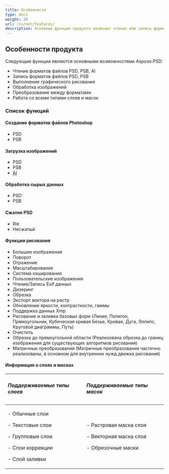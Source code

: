 ```yaml
---
title: Особенности
type: docs
weight: 30
url: /ru/net/features/
description: Основные функции продукта включают чтение или запись форматов файлов PSD, PSB, AI, выполнение графического рисования, обработку изображений и работу с слоями и масками.
---
```


## **Особенности продукта**
Следующие функции являются основными возможностями Aspose.PSD:

- Чтение форматов файлов PSD, PSB, AI
- Запись форматов файлов PSD, PSB
- Выполнение графического рисования
- Обработка изображений
- Преобразование между форматами
- Работа со всеми типами слоев и масок
### **Список функций**
#### **Создание форматов файлов Photoshop**
- PSD
- PSB
#### **Загрузка изображений**
- PSD
- PSB
- [AI](/ru/psd/net/ai-adobe-illustrator-format/)
#### **Обработка сырых данных**
- PSD
- PSB
#### **Сжатие PSD**
- Rle
- Несжатый
#### **Функции рисования**
- Большие изображения
- Поворот
- Отражение
- Масштабирование
- Система кэширования
- Пользовательские изображения
- Чтение/Запись Exif данных
- Дизеринг
- Обрезка
- Экспорт вектора на растр 
- Обновление яркости, контрастности, гаммы
- Поддержка данных Xmp
- Рисование и заливка базовых форм (Линия, Полигон, Прямоугольник, Кубическая кривая Безье, Кривая, Дуга, Эллипс, Круговой диаграммы, Путь)
- Очистить
- Обрезка до прямоугольной области (Реализована обрезка до границ изображения для существующих алгоритмов рисования)
- Матричные преобразования (Матричные преобразования частично реализованы, в основном для внутренних нужд движка рисования)
#### **Информация о слоях и масках**
  
|<h5>**Поддерживаемые типы слоев**</h5>|<h5>**Поддерживаемые типы масок**</h5>|
| :- | :- |
|<p>- Обычные слои</p><p>- Текстовые слои</p><p>- Групповые слои</p><p>- Слои коррекции</p><p>- Слой заливки</p>|<p>- Растровая маска слоя</p><p>- Векторная маска слоя</p><p>- Обрезочные маски</p>|

